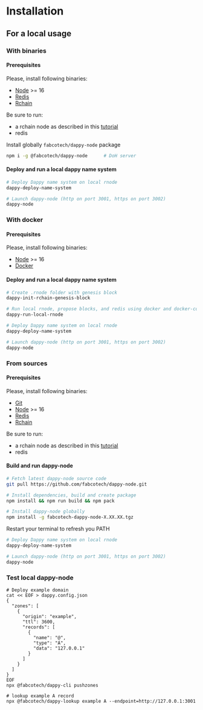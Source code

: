 # Installation

## For a local usage 

### With binaries
#### Prerequisites

Please, install following binaries:
- [Node](https://nodejs.org/) >= 16
- [Redis](https://redis.io/docs/getting-started/#install-redis)
- [Rchain](https://rchain.coop/developer.html)

Be sure to run:
- a rchain node as described in this [tutorial](https://rchain.coop/developer.html)
- redis

Install globally `fabcotech/dappy-node` package 
```sh
npm i -g @fabcotech/dappy-node      # DoH server
```

#### Deploy and run a local dappy name system

```sh
# Deploy Dappy name system on local rnode
dappy-deploy-name-system

# Launch dappy-node (http on port 3001, https on port 3002)
dappy-node
```
### With docker

#### Prerequisites

Please, install following binaries:
- [Node](https://nodejs.org/) >= 16
- [Docker](https://docs.docker.com/get-docker/)

#### Deploy and run a local dappy name system

```sh
# Create .rnode folder with genesis block
dappy-init-rchain-genesis-block

# Run local rnode, propose blocks, and redis using docker and docker-compose 
dappy-run-local-rnode

# Deploy Dappy name system on local rnode
dappy-deploy-name-system

# Launch dappy-node (http on port 3001, https on port 3002)
dappy-node
```

### From sources
#### Prerequisites

Please, install following binaries:
- [Git](https://git-scm.com/book/en/v2/Getting-Started-Installing-Git)
- [Node](https://nodejs.org/) >= 16
- [Redis](https://redis.io/docs/getting-started/#install-redis)
- [Rchain](https://rchain.coop/developer.html)

Be sure to run:
- a rchain node as described in this [tutorial](https://rchain.coop/developer.html)
- redis

#### Build and run dappy-node

```sh
# Fetch latest dappy-node source code
git pull https://github.com/fabcotech/dappy-node.git

# Install dependencies, build and create package
npm install && npm run build && npm pack

# Install dappy-node globally
npm install -g fabcotech-dappy-node-X.XX.XX.tgz
```

Restart your terminal to refresh you PATH
```sh
# Deploy Dappy name system on local rnode
dappy-deploy-name-system

# Launch dappy-node (http on port 3001, https on port 3002)
dappy-node
```

### Test local dappy-node

```
# Deploy example domain
cat << EOF > dappy.config.json
{
  "zones": [
    {
      "origin": "example",
      "ttl": 3600,
      "records": [
        {
          "name": "@",
          "type": "A",
          "data": "127.0.0.1"
        }
      ]
    }
  ]
}
EOF
npx @fabcotech/dappy-cli pushzones 

# lookup example A record
npx @fabcotech/dappy-lookup example A --endpoint=http://127.0.0.1:3001
```